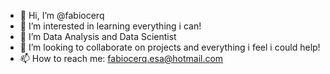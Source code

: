 - 👋 Hi, I’m @fabiocerq
- 👀 I’m interested in learning everything i can!
- 🌱 I’m Data Analysis and Data Scientist
- 💞️ I’m looking to collaborate on projects and everything i feel i could help!
- 📫 How to reach me: fabiocerq.esa@hotmail.com

<!---
fabiocerq/fabiocerq is a ✨ special ✨ repository because its `README.md` (this file) appears on your GitHub profile.
You can click the Preview link to take a look at your changes.
--->
